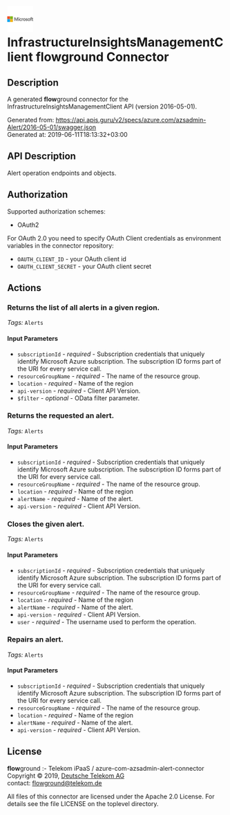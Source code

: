 # ![LOGO](logo.png) InfrastructureInsightsManagementClient **flow**ground Connector

## Description

A generated **flow**ground connector for the InfrastructureInsightsManagementClient API (version 2016-05-01).

Generated from: https://api.apis.guru/v2/specs/azure.com/azsadmin-Alert/2016-05-01/swagger.json<br/>
Generated at: 2019-06-11T18:13:32+03:00

## API Description

Alert operation endpoints and objects.

## Authorization

Supported authorization schemes:
- OAuth2

For OAuth 2.0 you need to specify OAuth Client credentials as environment variables in the connector repository:
* `OAUTH_CLIENT_ID` - your OAuth client id
* `OAUTH_CLIENT_SECRET` - your OAuth client secret

## Actions

### Returns the list of all alerts in a given region.

*Tags:* `Alerts`

#### Input Parameters
* `subscriptionId` - _required_ - Subscription credentials that uniquely identify Microsoft Azure subscription. The subscription ID forms part of the URI for every service call.
* `resourceGroupName` - _required_ - The name of the resource group.
* `location` - _required_ - Name of the region
* `api-version` - _required_ - Client API Version.
* `$filter` - _optional_ - OData filter parameter.

### Returns the requested an alert.

*Tags:* `Alerts`

#### Input Parameters
* `subscriptionId` - _required_ - Subscription credentials that uniquely identify Microsoft Azure subscription. The subscription ID forms part of the URI for every service call.
* `resourceGroupName` - _required_ - The name of the resource group.
* `location` - _required_ - Name of the region
* `alertName` - _required_ - Name of the alert.
* `api-version` - _required_ - Client API Version.

### Closes the given alert.

*Tags:* `Alerts`

#### Input Parameters
* `subscriptionId` - _required_ - Subscription credentials that uniquely identify Microsoft Azure subscription. The subscription ID forms part of the URI for every service call.
* `resourceGroupName` - _required_ - The name of the resource group.
* `location` - _required_ - Name of the region
* `alertName` - _required_ - Name of the alert.
* `api-version` - _required_ - Client API Version.
* `user` - _required_ - The username used to perform the operation.

### Repairs an alert.

*Tags:* `Alerts`

#### Input Parameters
* `subscriptionId` - _required_ - Subscription credentials that uniquely identify Microsoft Azure subscription. The subscription ID forms part of the URI for every service call.
* `resourceGroupName` - _required_ - The name of the resource group.
* `location` - _required_ - Name of the region
* `alertName` - _required_ - Name of the alert.
* `api-version` - _required_ - Client API Version.

## License

**flow**ground :- Telekom iPaaS / azure-com-azsadmin-alert-connector<br/>
Copyright © 2019, [Deutsche Telekom AG](https://www.telekom.de)<br/>
contact: flowground@telekom.de

All files of this connector are licensed under the Apache 2.0 License. For details
see the file LICENSE on the toplevel directory.
